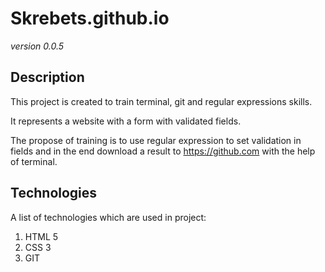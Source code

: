 # Skrebets.github.io

*version 0.0.5*

## Description

This project is created to train terminal, git and regular expressions skills.

It represents a website with a form with validated fields.

The propose of training is to use regular expression to set validation in fields and in the end download a result to https://github.com with the help of terminal.

## Technologies

A list of technologies which are used in project:

1. HTML 5
2. CSS 3
4. GIT

